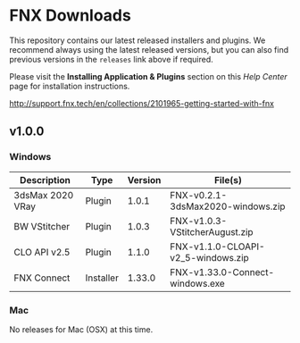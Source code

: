 # FNX Downloads
This repository contains our latest released installers and plugins. We recommend always using the latest released versions, but you can also find previous versions in the `releases` link above if required.

Please visit the **Installing Application & Plugins** section on this *Help Center* page for installation instructions.

http://support.fnx.tech/en/collections/2101965-getting-started-with-fnx


## v1.0.0

### Windows

|Description|Type|Version|File(s)|
|-|-|-|-|
|3dsMax 2020 VRay|Plugin|1.0.1|FNX-v0.2.1-3dsMax2020-windows.zip|
|BW VStitcher|Plugin|1.0.3|FNX-v1.0.3-VStitcherAugust.zip|
|CLO API v2.5|Plugin|1.1.0|FNX-v1.1.0-CLOAPI-v2_5-windows.zip|
|FNX Connect|Installer|1.33.0|FNX-v1.33.0-Connect-windows.exe|

### Mac
No releases for Mac (OSX) at this time.